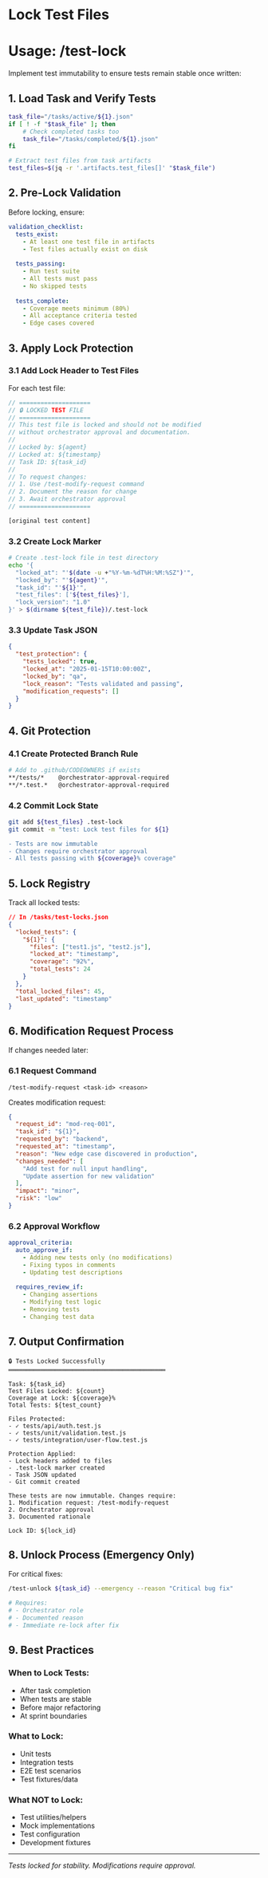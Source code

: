 # Lock Test Files
# Usage: /test-lock <task-id>

Implement test immutability to ensure tests remain stable once written:

## 1. Load Task and Verify Tests

```bash
task_file="/tasks/active/${1}.json"
if [ ! -f "$task_file" ]; then
    # Check completed tasks too
    task_file="/tasks/completed/${1}.json"
fi

# Extract test files from task artifacts
test_files=$(jq -r '.artifacts.test_files[]' "$task_file")
```

## 2. Pre-Lock Validation

Before locking, ensure:
```yaml
validation_checklist:
  tests_exist:
    - At least one test file in artifacts
    - Test files actually exist on disk
    
  tests_passing:
    - Run test suite
    - All tests must pass
    - No skipped tests
    
  tests_complete:
    - Coverage meets minimum (80%)
    - All acceptance criteria tested
    - Edge cases covered
```

## 3. Apply Lock Protection

### 3.1 Add Lock Header to Test Files
For each test file:
```javascript
// ====================
// 🔒 LOCKED TEST FILE
// ====================
// This test file is locked and should not be modified
// without orchestrator approval and documentation.
// 
// Locked by: ${agent}
// Locked at: ${timestamp}
// Task ID: ${task_id}
// 
// To request changes:
// 1. Use /test-modify-request command
// 2. Document the reason for change
// 3. Await orchestrator approval
// ====================

[original test content]
```

### 3.2 Create Lock Marker
```bash
# Create .test-lock file in test directory
echo '{
  "locked_at": "'$(date -u +"%Y-%m-%dT%H:%M:%SZ")'",
  "locked_by": "'${agent}'",
  "task_id": "'${1}'",
  "test_files": ['${test_files}'],
  "lock_version": "1.0"
}' > $(dirname ${test_file})/.test-lock
```

### 3.3 Update Task JSON
```json
{
  "test_protection": {
    "tests_locked": true,
    "locked_at": "2025-01-15T10:00:00Z",
    "locked_by": "qa",
    "lock_reason": "Tests validated and passing",
    "modification_requests": []
  }
}
```

## 4. Git Protection

### 4.1 Create Protected Branch Rule
```bash
# Add to .github/CODEOWNERS if exists
**/tests/*    @orchestrator-approval-required
**/*.test.*   @orchestrator-approval-required
```

### 4.2 Commit Lock State
```bash
git add ${test_files} .test-lock
git commit -m "test: Lock test files for ${1}

- Tests are now immutable
- Changes require orchestrator approval
- All tests passing with ${coverage}% coverage"
```

## 5. Lock Registry

Track all locked tests:
```json
// In /tasks/test-locks.json
{
  "locked_tests": {
    "${1}": {
      "files": ["test1.js", "test2.js"],
      "locked_at": "timestamp",
      "coverage": "92%",
      "total_tests": 24
    }
  },
  "total_locked_files": 45,
  "last_updated": "timestamp"
}
```

## 6. Modification Request Process

If changes needed later:

### 6.1 Request Command
`/test-modify-request <task-id> <reason>`

Creates modification request:
```json
{
  "request_id": "mod-req-001",
  "task_id": "${1}",
  "requested_by": "backend",
  "requested_at": "timestamp",
  "reason": "New edge case discovered in production",
  "changes_needed": [
    "Add test for null input handling",
    "Update assertion for new validation"
  ],
  "impact": "minor",
  "risk": "low"
}
```

### 6.2 Approval Workflow
```yaml
approval_criteria:
  auto_approve_if:
    - Adding new tests only (no modifications)
    - Fixing typos in comments
    - Updating test descriptions
    
  requires_review_if:
    - Changing assertions
    - Modifying test logic
    - Removing tests
    - Changing test data
```

## 7. Output Confirmation

```
🔒 Tests Locked Successfully
════════════════════════════════════════════

Task: ${task_id}
Test Files Locked: ${count}
Coverage at Lock: ${coverage}%
Total Tests: ${test_count}

Files Protected:
- ✓ tests/api/auth.test.js
- ✓ tests/unit/validation.test.js
- ✓ tests/integration/user-flow.test.js

Protection Applied:
- Lock headers added to files
- .test-lock marker created
- Task JSON updated
- Git commit created

These tests are now immutable. Changes require:
1. Modification request: /test-modify-request
2. Orchestrator approval
3. Documented rationale

Lock ID: ${lock_id}
```

## 8. Unlock Process (Emergency Only)

For critical fixes:
```bash
/test-unlock ${task_id} --emergency --reason "Critical bug fix"

# Requires:
# - Orchestrator role
# - Documented reason
# - Immediate re-lock after fix
```

## 9. Best Practices

### When to Lock Tests:
- After task completion
- When tests are stable
- Before major refactoring
- At sprint boundaries

### What to Lock:
- Unit tests
- Integration tests  
- E2E test scenarios
- Test fixtures/data

### What NOT to Lock:
- Test utilities/helpers
- Mock implementations
- Test configuration
- Development fixtures

---
*Tests locked for stability. Modifications require approval.*
